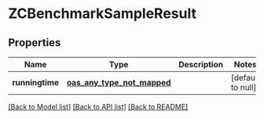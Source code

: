 # ZCBenchmarkSampleResult
## Properties

| Name | Type | Description | Notes |
|------------ | ------------- | ------------- | -------------|
| **runningtime** | [**oas_any_type_not_mapped**](.md) |  | [default to null] |

[[Back to Model list]](../README.md#documentation-for-models) [[Back to API list]](../README.md#documentation-for-api-endpoints) [[Back to README]](../README.md)

